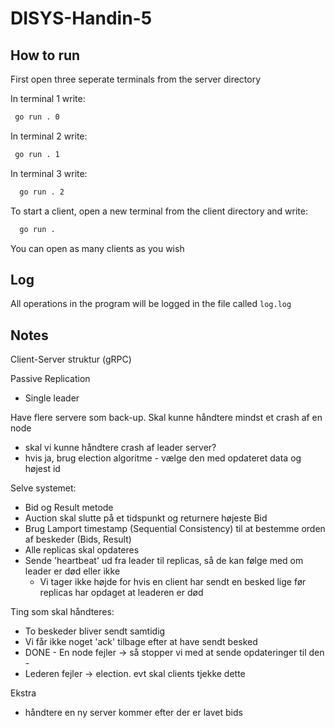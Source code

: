 # DISYS-Handin-5


## How to run
First open three seperate terminals from the server directory

In terminal 1 write: 
   ```sh
    go run . 0  
  ```

In terminal 2 write: 
  ```sh
   go run . 1 
  ``` 

In terminal 3 write: 
  ```sh
    go run . 2  
  ```


To start a client, open a new terminal from the client directory and write: 
  ```sh
    go run .  
  ```

You can open as many clients as you wish 

## Log
All operations in the program will be logged in the file called `log.log`






## Notes
Client-Server struktur (gRPC)

Passive Replication
- Single leader


Have flere servere som back-up.
Skal kunne håndtere mindst et crash af en node
- skal vi kunne håndtere crash af leader server?
- hvis ja, brug election algoritme - vælge den med opdateret data og højest id


Selve systemet:
- Bid og Result metode
- Auction skal slutte på et tidspunkt og returnere højeste Bid
- Brug Lamport timestamp (Sequential Consistency) til at bestemme orden af beskeder (Bids, Result)
- Alle replicas skal opdateres
- Sende 'heartbeat' ud fra leader til replicas, så de kan følge med om leader er død eller ikke
  - Vi tager ikke højde for hvis en client har sendt en besked lige før replicas har opdaget at leaderen er død

Ting som skal håndteres:
- To beskeder bliver sendt samtidig
- Vi får ikke noget 'ack' tilbage efter at have sendt besked
- DONE - En node fejler -> så stopper vi med at sende opdateringer til den -
- Lederen fejler -> election. evt skal clients tjekke dette


Ekstra
- håndtere en ny server kommer efter der er lavet bids

